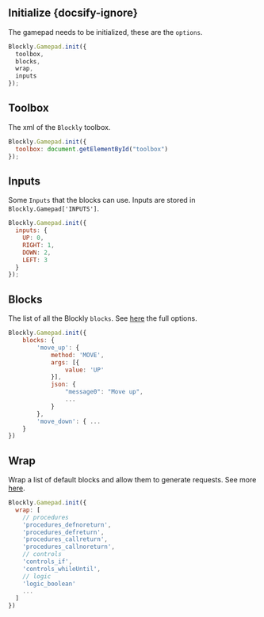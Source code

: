 ## Initialize {docsify-ignore}

The gamepad needs to be initialized, these are the `options`.

```javascript
Blockly.Gamepad.init({
  toolbox,
  blocks,
  wrap,
  inputs
});
```

## Toolbox

The xml of the `Blockly` toolbox.

```javascript
Blockly.Gamepad.init({
  toolbox: document.getElementById("toolbox")
});
```

## Inputs

Some `Inputs` that the blocks can use. Inputs are stored in `Blockly.Gamepad['INPUTS']`.

```javascript
Blockly.Gamepad.init({
  inputs: {
    UP: 0,
    RIGHT: 1,
    DOWN: 2,
    LEFT: 3
  }
});
```

## Blocks

The list of all the Blockly `blocks`. See [here](blocks) the full options.

```javascript
Blockly.Gamepad.init({
    blocks: {
        'move_up': {
            method: 'MOVE',
            args: [{
                value: 'UP'
            }],
            json: {
                "message0": "Move up",
                ...
            }
        },
        'move_down': { ...
    }
})
```

## Wrap

Wrap a list of default blocks and allow them to generate requests. See more [here](https://paol-imi.github.io/gamepad.js/#/requests?id=wrap-the-default-blocks).

```javascript
Blockly.Gamepad.init({
  wrap: [
    // procedures
    'procedures_defnoreturn',
    'procedures_defreturn',
    'procedures_callreturn',
    'procedures_callnoreturn',
    // controls
    'controls_if',
    'controls_whileUntil',
    // logic
    'logic_boolean'
    ...
  ]
})
```

